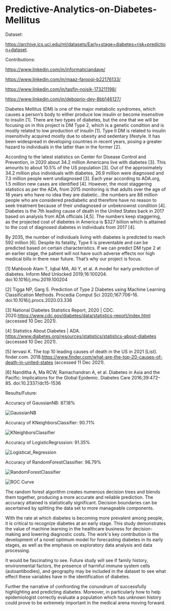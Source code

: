 # Predictive-Analytics-on-Diabetes-Mellitus

Dataset:

https://archive.ics.uci.edu/ml/datasets/Early+stage+diabetes+risk+prediction+dataset.

Contributions:

https://www.linkedin.com/in/informaticiandave/

https://www.linkedin.com/in/maaz-farooqi-b22176133/

https://www.linkedin.com/in/tasfin-noisik-173211198/

https://www.linkedin.com/in/deboprio-dey-8bb146127/

Diabetes Mellitus (DM) is one of the major metabolic syndromes, which causes a person’s body to either 
produce low insulin or become insensitive to insulin [1]. There are two types of diabetes, but the one that 
we will be focusing on in this project is DM Type 2, which is a genetic condition and is mostly related to 
low production of insulin [1]. Type II DM is related to insulin insensitivity acquired mostly due to obesity 
and sedentary lifestyle. It has been widespread in developing countries in recent years, posing a greater 
hazard to individuals in the latter than in the former [2].

According to the latest statistics on Center for Disease Control and Prevention, in 2020 about 34.2 million 
Americans live with diabetes [3]. This amounts to about 10.5% of the US population [3]. Out of the 
approximately 34.2 million plus individuals with diabetes, 26.9 million were diagnosed and 7.3 million 
people went undiagnosed [3]. Each year according to ADA.org, 1.5 million new cases are identified [4]. 
However, the most staggering statistics as per the ADA, from 2015 monitoring is that adults over the age 
of 18 years who have no idea they are diabetic...the numbers are 88 million people who are considered 
prediabetic and therefore have no reason to seek treatment because of their undiagnosed or 
unbeknownst condition [4]. Diabetes is the 7th leading cause of death in the United States back in 2017 
based on analysis from ADA officials [4,5]. The numbers keep staggering, as the projected cost of 
diabetes in America is $327 billion which is attained to the cost of diagnosed diabetes in individuals from 
2017 [4].

By 2035, the number of individuals living with diabetes is predicted to reach 592 million [6]. Despite its 
fatality, Type II is preventable and can be predicted based on certain characteristics. If we can predict DM 
type 2 at an earlier stage, the patient will not have such adverse effects nor high medical bills in there 
near future. That’s why our project is focus.

[1] Mahboob Alam T, Iqbal MA, Ali Y, et al. A model for early prediction of diabetes. Inform Med Unlocked 2019;16:100204. doi:10.1016/j.imu.2019.100204

[2] Tigga NP, Garg S. Prediction of Type 2 Diabetes using Machine Learning Classification Methods. Procedia Comput Sci 2020;167:706–16. doi:10.1016/j.procs.2020.03.336

[3] National Diabetes Statistics Report, 2020 | CDC. 2020.https://www.cdc.gov/diabetes/data/statistics-report/index.html (accessed 10 Dec 2021).

[4] Statistics About Diabetes | ADA. https://www.diabetes.org/resources/statistics/statistics-about-diabetes (accessed 10 Dec 2021).

[5] Iervasi K. The top 10 leading causes of death in the US in 2021 [List]. finder.com. 2018.https://www.finder.com/what-are-the-top-20-causes-of-death-in-united-states (accessed 11 Dec 
2021).

[6] Nanditha A, Ma RCW, Ramachandran A, et al. Diabetes in Asia and the Pacific: Implications for the Global Epidemic. Diabetes Care 2016;39:472–85. doi:10.2337/dc15-1536

Results/Future:


Accuracy of GaussianNB: 87.18%


![GaussianNB](https://user-images.githubusercontent.com/50633694/202092972-e485f27c-4bab-42fb-85d6-bcc684945d3b.png)

Accuracy of KNeighborsClassifier: 90.71%


![KNeighborsClassifier](https://user-images.githubusercontent.com/50633694/202092997-39fafe2a-372f-4f5e-9fb7-0ae1b175824c.png)

Accuracy of LogisticRegrsssion: 91.35%


![Logistical_Regression](https://user-images.githubusercontent.com/50633694/202093012-0ee5c500-3bbe-4c04-9d1a-e70935007246.png)

Accuracy of RandomForestClassifier: 96.79%


![RandomForestClassifier](https://user-images.githubusercontent.com/50633694/202093032-4a4f42a7-81bc-41a6-95e0-77462c758cf3.png)

![ROC Curve](https://user-images.githubusercontent.com/50633694/202093047-f10a9441-1545-4a02-863e-9376257eee5a.png)

The random forest algorithm creates numerous decision trees and blends them together, producing a more 
accurate and reliable prediction. The accuracy attained is statistically significant. Decision boundaries can be 
ascertained by splitting the data set to more manageable components.

With the rate at which diabetes is becoming more prevalent among people, it is critical to recognize diabetes at 
an early stage. This study demonstrates the value of machine learning in the healthcare business for 
decision-making and lowering diagnostic costs. The work's key contribution is the development of a novel 
optimum model for forecasting diabetes in its early stages, as well as the emphasis on exploratory data analysis 
and data processing. 

It would be fascinating to see. Future study will see if family history, environmental factors, the presence of 
harmful immune system cells (autoantibodies), and geography may be included in the dataset to see what effect 
these variables have in the identification of diabetes.

Further the narrative of confronting the conundrum of successfully highlighting and predicting diabetes. 
Moreover, in particularly how to help epidemiologist correctly evaluate a population which has unknown history 
could prove to be extremely important in the medical arena moving forward.
